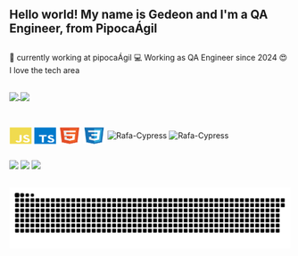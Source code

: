 ## Hello world! My name is Gedeon and I'm a QA Engineer, from PipocaÁgil

##

🤑 currently working at pipocaÁgil
💻 Working as QA Engineer since 2024
😍 I love the tech area

##

<a href="https://github.com/anuraghazra/github-readme-stats">
  <img height=150 align="center" src="https://github-readme-stats.vercel.app/api?username=gedeonguerra&rank_icon=github&show_icons=true&theme=shadow_red" />
</a>
<a href="https://github.com/anuraghazra/convoychat">
  <img height=150 align="center" src="https://github-readme-stats.vercel.app/api/top-langs?username=gedeonguerra&theme=shadow_red&layout=compact&langs_count=8&card_width=320" />
</a>

##

<div style="display: inline_block"><br>
  <img align="center" alt="Rafa-Js" height="30" width="40" src="https://raw.githubusercontent.com/devicons/devicon/master/icons/javascript/javascript-plain.svg">
  <img align="center" alt="Rafa-Ts" height="30" width="40" src="https://raw.githubusercontent.com/devicons/devicon/master/icons/typescript/typescript-plain.svg">
  <img align="center" alt="Rafa-HTML" height="30" width="40" src="https://raw.githubusercontent.com/devicons/devicon/master/icons/html5/html5-original.svg">
  <img align="center" alt="Rafa-CSS" height="30" width="40" src="https://raw.githubusercontent.com/devicons/devicon/master/icons/css3/css3-original.svg">
  <img align="center" alt="Rafa-Cypress" height="30" width="40" src="https://cdn.jsdelivr.net/gh/devicons/devicon@latest/icons/cypressio/cypressio-original.svg" />
  <img align="center" alt="Rafa-Cypress" height="30" width="40" src="https://cdn.jsdelivr.net/gh/devicons/devicon@latest/icons/postman/postman-original.svg" />
</div>

##

<div> 
  <a href="https://www.instagram.com/neto_guerra021/" target="_blank"><img src="https://img.shields.io/badge/-Instagram-%23E4405F?style=for-the-badge&logo=instagram&logoColor=white" target="_blank"></a>
  <a href = "mailto:netoguerra360@gmail.com"><img src="https://img.shields.io/badge/-Gmail-%23333?style=for-the-badge&logo=gmail&logoColor=white" target="_blank"></a>
  <a href="https://www.linkedin.com/in/gedeon-guerra-407309327/" target="_blank"><img src="https://img.shields.io/badge/-LinkedIn-%230077B5?style=for-the-badge&logo=linkedin&logoColor=white" target="_blank"></a> 
  
</div>

##

<picture align="center">
  <source media="(prefers-color-scheme: dark)" srcset="https://raw.githubusercontent.com/gedeonguerra/gedeonguerra/output/github-contribution-grid-snake-dark.svg">
  <source media="(prefers-color-scheme: light)" srcset="https://raw.githubusercontent.com/gedeonguerra/gedeonguerra/output/github-contribution-grid-snake-dark.svg">
  <img align="center" alt="github contribution grid snake animation" src="https://raw.githubusercontent.com/gedeonguerra/gedeonguerra/output/github-contribution-grid-snake.svg">
</picture>
